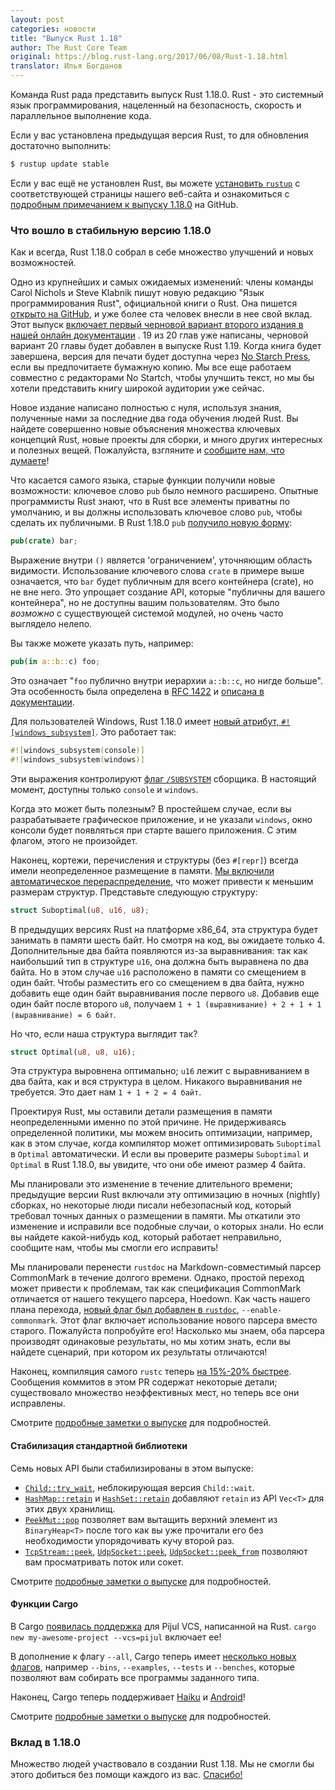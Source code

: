 ```yaml
---
layout: post
categories: новости
title: "Выпуск Rust 1.18"
author: The Rust Core Team
original: https://blog.rust-lang.org/2017/06/08/Rust-1.18.html
translator: Илья Богданов
---
```


Команда Rust рада представить выпуск Rust 1.18.0. Rust - это системный язык
программирования, нацеленный на безопасность, скорость и параллельное выполнение
кода.

Если у вас установлена предыдущая версия Rust, то для обновления достаточно
выполнить:

```bash
$ rustup update stable
```

Если у вас ещё не установлен Rust, вы можете [установить `rustup`][install] c
соответствующей страницы нашего веб-сайта и ознакомиться с
[подробным примечанием к выпуску 1.18.0][notes] на GitHub.

[install]: https://www.rust-lang.org/install.html
[notes]: https://github.com/rust-lang/rust/blob/master/RELEASES.md#version-1180-2017-06-08

### Что вошло в стабильную версию 1.18.0

Как и всегда, Rust 1.18.0 собрал в себе множество улучшений и новых возможностей.

Одно из крупнейших и самых ожидаемых изменений: члены команды Carol Nichols и
Steve Klabnik пишут новую редакцию "Язык программирования Rust", официальной
книги о Rust. Она пишется [открыто на GitHub](https://github.com/rust-lang/book),
и уже более ста человек внесли в нее свой вклад. Этот выпуск
[включает первый черновой вариант второго издания в нашей онлайн документации](https://doc.rust-lang.org/stable/book/)
. 19 из 20 глав уже написаны, черновой вариант 20 главы будет добавлен в выпуске
Rust 1.19. Когда книга будет завершена, версия для печати будет доступна через
[No Starch Press](https://www.nostarch.com/Rust), если вы предпочитаете бумажную
копию. Мы все еще работаем совместно с редакторами No Startch, чтобы улучшить
текст, но мы бы хотели представить книгу широкой аудитории уже сейчас.

Новое издание написано полностью с нуля, используя знания, полученные
нами за последние два года обучения людей Rust. Вы найдете совершенно новые
объяснения множества ключевых концепций Rust, новые проекты для сборки, и
много других интересных и полезных вещей. Пожалуйста, взгляните и [сообщите нам, что думаете](https://github.com/rust-lang/book/issues/new)!

Что касается самого языка, старые функции получили новые возможности: ключевое
слово `pub` было немного расширено. Опытные программисты Rust знают, что в Rust
все элементы приватны по умолчанию, и вы должны использовать ключевое слово `pub`,
чтобы сделать их публичными. В Rust 1.18.0 `pub`
[получило новую форму](https://github.com/rust-lang/rust/pull/40556):

```rust
pub(crate) bar;
```

Выражение внутри `()` является 'ограничением', уточняющим область видимости.
Использование ключевого слова `crate` в примере выше означается, что `bar` будет
публичным для всего контейнера (crate), но не вне него. Это упрощает создание
API, которые "публичны для вашего контейнера", но не доступны вашим пользователям.
Это было *возможно* с существующей системой модулей, но очень часто выглядело
нелепо.


Вы также можете указать путь, например:

```rust
pub(in a::b::c) foo;
```

Это означает "`foo` публично внутри иерархии `a::b::c`, но нигде больше". Эта особенность
была определена в [RFC 1422](https://github.com/rust-lang/rfcs/blob/master/text/1422-pub-restricted.md)
и [описана в документации](https://doc.rust-lang.org/stable/reference/visibility-and-privacy.html#pubin-path-pubcrate-pubsuper-and-pubself).

Для пользователей Windows, Rust 1.18.0 имеет
[новый атрибут, `#![windows_subsystem]`](https://github.com/rust-lang/rust/pull/40870).
Это работает так:

```rust
#![windows_subsystem(console)]
#![windows_subsystem(windows)]
```

Эти выражения контролируют [флаг `/SUBSYSTEM`](https://msdn.microsoft.com/en-us/library/fcc1zstk.aspx)
сборщика. В настоящий момент, доступны только `console` и `windows`.

Когда это может быть полезным? В простейшем случае, если вы разрабатываете
графическое приложение, и не указали `windows`, окно консоли будет появляться при
старте вашего приложения. С этим флагом, этого не произойдет.

Наконец, кортежи, перечисления и структуры (без `#[repr]`) всегда имели
неопределенное размещение в памяти. [Мы включили автоматическое перераспределение](https://github.com/rust-lang/rust/pull/40377),
что может привести к меньшим размерам структур.
Представьте следующую структуру:

```rust
struct Suboptimal(u8, u16, u8);
```

В предыдущих версиях Rust на платформе x86_64, эта структура будет занимать в
памяти шесть байт. Но смотря на код, вы ожидаете только 4. Дополнительные два
байта появляются из-за выравнивания: так как наибольший тип в структуре `u16`,
она должна быть выравнена по два байта. Но в этом случае `u16` расположено в
памяти со смещением в один байт. Чтобы разместить его со смещением в два байта,
нужно добавить еще один байт выравнивания после первого `u8`. Добавив еще один
байт после второго `u8`,
получаем `1 + 1 (выравнивание) + 2 + 1 + 1 (выравнивание) = 6 байт`.

Но что, если наша структура выглядит так?

```rust
struct Optimal(u8, u8, u16);
```

Эта структура выровнена оптимально; `u16` лежит с выравниванием в два байта,
как и вся структура в целом. Никакого выравнивания не требуется. Это дает нам
`1 + 1 + 2 = 4 байт`.

Проектируя Rust, мы оставили детали размещения в памяти неопределенными именно по
этой причине. Не придерживаясь определенной политики, мы можем вносить оптимизации,
например, как в этом случае, когда компилятор может оптимизировать `Suboptimal`
в `Optimal` автоматически. И если вы проверите размеры `Suboptimal` и `Optimal`
в Rust 1.18.0, вы увидите, что они обе имеют размер 4 байта.

Мы планировали это изменение в течение длительного времени; предыдущие версии
Rust включали эту оптимизацию в ночных (nightly) сборках, но некоторые люди
писали небезопасный код, который требовал точных данных о размещении в памяти.
Мы откатили это изменение и исправили все подобные случаи, о которых знали. Но
если вы найдете какой-нибудь код, который работает неправильно, сообщите нам,
чтобы мы смогли его исправить!

Мы планировали перенести `rustdoc` на Markdown-совместимый парсер CommonMark в
течение долгого времени. Однако, простой переход может привести к проблемам, так
как спецификация CommonMark отличается от нашего текущего парсера, Hoedown. Как
часть нашего плана перехода, [новый флаг был добавлен в `rustdoc`](https://github.com/rust-lang/rust/pull/40338),
`--enable-commonmark`. Этот флаг включает использование нового парсера вместо
старого. Пожалуйста попробуйте его! Насколько мы знаем, оба парсера производят
одинаковые результаты, но мы хотим знать, если вы найдете сценарий, при котором
их результаты отличаются!

Наконец, компиляция самого `rustc` теперь [на 15%-20% быстрее](https://github.com/rust-lang/rust/pull/41469).
Сообщения коммитов в этом PR содержат некоторые детали; существовало множество
неэффективных мест, но теперь все они исправлены.

Смотрите [подробные заметки о выпуске][notes] для подробностей.

#### Стабилизация стандартной библиотеки

Семь новых API были стабилизированы в этом выпуске:

- [`Child::try_wait`], неблокирующая версия `Child::wait`.
- [`HashMap::retain`] и [`HashSet::retain`] добавляют `retain` из API `Vec<T>` для этих двух хранилищ.
- [`PeekMut::pop`] позволяет вам вытащить верхний элемент из `BinaryHeap<T>` после того как вы уже прочитали его без необходимости упорядочивать кучу второй раз.
- [`TcpStream::peek`], [`UdpSocket::peek`], [`UdpSocket::peek_from`] позволяют вам просматривать поток или сокет.

[`Child::try_wait`]: https://doc.rust-lang.org/std/process/struct.Child.html#method.try_wait
[`HashMap::retain`]: https://doc.rust-lang.org/std/collections/struct.HashMap.html#method.retain
[`HashSet::retain`]: https://doc.rust-lang.org/std/collections/struct.HashSet.html#method.retain
[`PeekMut::pop`]: https://doc.rust-lang.org/std/collections/binary_heap/struct.PeekMut.html#method.pop
[`TcpStream::peek`]: https://doc.rust-lang.org/std/net/struct.TcpStream.html#method.peek
[`UdpSocket::peek_from`]: https://doc.rust-lang.org/std/net/struct.UdpSocket.html#method.peek_from
[`UdpSocket::peek`]: https://doc.rust-lang.org/std/net/struct.UdpSocket.html#method.peek

Смотрите [подробные заметки о выпуске][notes] для подробностей.

#### Функции Cargo

В Cargo [появилась поддержка](https://github.com/rust-lang/cargo/pull/3842) для
Pijul VCS, написанной на Rust. `cargo new my-awesome-project --vcs=pijul` включает
ее!

В дополнение к флагу `--all`, Cargo теперь имеет [несколько новых флагов](https://github.com/rust-lang/cargo/pull/3901), например `--bins`, `--examples`,
`--tests` и `--benches`, которые позволяют вам собирать все программы заданного
типа.

Наконец, Cargo теперь поддерживает [Haiku](https://github.com/rust-lang/cargo/pull/3952)
и [Android](https://github.com/rust-lang/cargo/pull/3885)!

Смотрите [подробные заметки о выпуске][notes] для подробностей.

### Вклад в 1.18.0

Множество людей участвовало в создании Rust 1.18. Мы не смогли бы этого добиться
без помощи каждого из вас. [Спасибо!](https://thanks.rust-lang.org/rust/1.18.0)